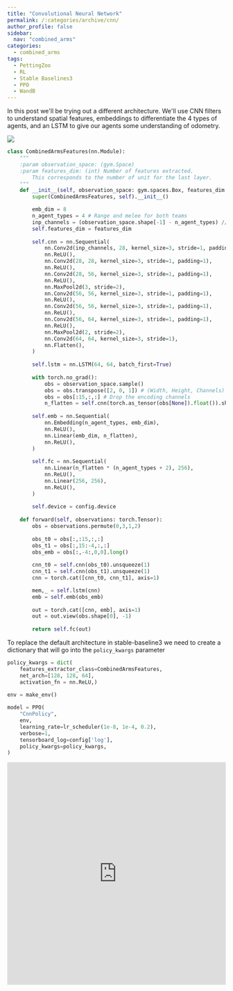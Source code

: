 ```yaml
---
title: "Convolutional Neural Network"
permalink: /:categories/archive/cnn/
author_profile: false
sidebar:
  nav: "combined_arms"
categories:
  - combined_arms
tags:
  - PettingZoo
  - RL
  - Stable Baselines3
  - PPO
  - WandB
---
```


In this post we'll be trying out a different architecture. We'll use CNN filters to understand spatial features, embeddings to differentiate the 4 types of agents, and an LSTM to give our agents some understanding of odometry.

<p>
    <img src="https://filipinogambino.github.io/ngorichs/assets/images/cnn_emb_lstm.jpg">
</p>


```python
class CombinedArmsFeatures(nn.Module):
    """
    :param observation_space: (gym.Space)
    :param features_dim: (int) Number of features extracted.
        This corresponds to the number of unit for the last layer.
    """
    def __init__(self, observation_space: gym.spaces.Box, features_dim: int = 128):
        super(CombinedArmsFeatures, self).__init__()

        emb_dim = 8
        n_agent_types = 4 # Range and melee for both teams
        inp_channels = (observation_space.shape[-1] - n_agent_types) // 2
        self.features_dim = features_dim
        
        self.cnn = nn.Sequential(
            nn.Conv2d(inp_channels, 28, kernel_size=3, stride=1, padding=1),
            nn.ReLU(),
            nn.Conv2d(28, 28, kernel_size=3, stride=1, padding=1),
            nn.ReLU(),
            nn.Conv2d(28, 56, kernel_size=3, stride=1, padding=1),
            nn.ReLU(),
            nn.MaxPool2d(3, stride=2),
            nn.Conv2d(56, 56, kernel_size=3, stride=1, padding=1),
            nn.ReLU(),
            nn.Conv2d(56, 56, kernel_size=3, stride=1, padding=1),
            nn.ReLU(),
            nn.Conv2d(56, 64, kernel_size=3, stride=1, padding=1),
            nn.ReLU(),
            nn.MaxPool2d(2, stride=2),
            nn.Conv2d(64, 64, kernel_size=3, stride=1),
            nn.Flatten(),
        )
        
        self.lstm = nn.LSTM(64, 64, batch_first=True)
        
        with torch.no_grad():
            obs = observation_space.sample()
            obs = obs.transpose([2, 0, 1]) # (Width, Height, Channels) to (Channels, Width, Height)
            obs = obs[:15,:,:] # Drop the encoding channels
            n_flatten = self.cnn(torch.as_tensor(obs[None]).float()).shape[1]
        
        self.emb = nn.Sequential(
            nn.Embedding(n_agent_types, emb_dim),
            nn.ReLU(),
            nn.Linear(emb_dim, n_flatten),
            nn.ReLU(),
        )
        
        self.fc = nn.Sequential(
            nn.Linear(n_flatten * (n_agent_types + 2), 256),
            nn.ReLU(),
            nn.Linear(256, 256),
            nn.ReLU(),
        )
        
        self.device = config.device
        
    def forward(self, observations: torch.Tensor):
        obs = observations.permute(0,3,1,2)
        
        obs_t0 = obs[:,:15,:,:]
        obs_t1 = obs[:,15:-4,:,:]
        obs_emb = obs[:,-4:,0,0].long()
        
        cnn_t0 = self.cnn(obs_t0).unsqueeze(1)
        cnn_t1 = self.cnn(obs_t1).unsqueeze(1)
        cnn = torch.cat([cnn_t0, cnn_t1], axis=1)

        mem,_ = self.lstm(cnn)
        emb = self.emb(obs_emb)
        
        out = torch.cat([cnn, emb], axis=1)
        out = out.view(obs.shape[0], -1)
        
        return self.fc(out)
```


To replace the default architecture in stable-baseline3 we need to create a dictionary that will go into the `policy_kwargs` parameter
```python
policy_kwargs = dict(
    features_extractor_class=CombinedArmsFeatures,
    net_arch=[128, 128, 64],
    activation_fn = nn.ReLU,)

env = make_env()
                     
model = PPO(
    "CnnPolicy",
    env,
    learning_rate=lr_scheduler(1e-8, 1e-4, 0.2),
    verbose=1,
    tensorboard_log=config['log'],
    policy_kwargs=policy_kwargs,
)
```

<iframe src="https://wandb.ai/filipinogambino/Combined_Arms_v6/reports/Combined-Arms-Report--VmlldzoyMTI5OTk3?accessToken=bjajeycpq7husvl3jhozn7yo20qo54aw5tut5epw7e0d6uomje62tpbu4ctbufrj" title="WandB" style="border:none; height:512px; width:100%">
</iframe>

